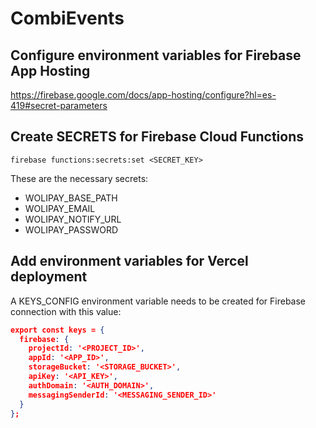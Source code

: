 # CombiEvents

## Configure environment variables for Firebase App Hosting

https://firebase.google.com/docs/app-hosting/configure?hl=es-419#secret-parameters

## Create SECRETS for Firebase Cloud Functions

`firebase functions:secrets:set <SECRET_KEY>`

These are the necessary secrets:

- WOLIPAY_BASE_PATH
- WOLIPAY_EMAIL
- WOLIPAY_NOTIFY_URL
- WOLIPAY_PASSWORD

## Add environment variables for Vercel deployment

A KEYS_CONFIG environment variable needs to be created for Firebase connection with this value:

```json
export const keys = {
  firebase: {
    projectId: '<PROJECT_ID>',
    appId: '<APP_ID>',
    storageBucket: '<STORAGE_BUCKET>',
    apiKey: '<API_KEY>',
    authDomain: '<AUTH_DOMAIN>',
    messagingSenderId: '<MESSAGING_SENDER_ID>'
  }
};
```
